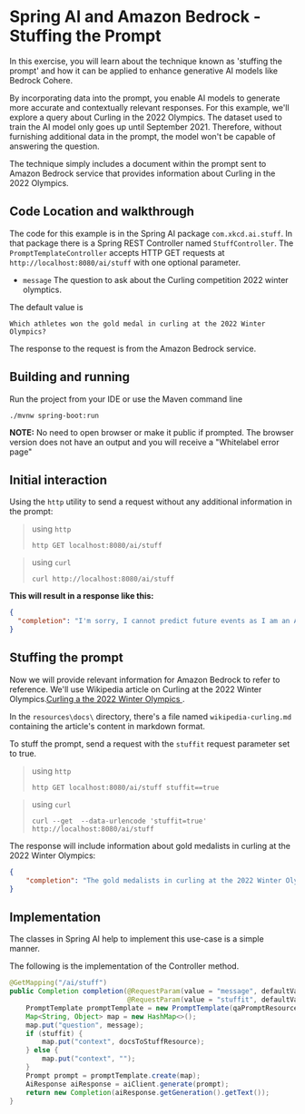 # Spring AI and Amazon Bedrock - Stuffing the Prompt
In this exercise, you will learn about the technique known as 'stuffing the prompt' and how it can be applied to enhance generative AI models like Bedrock Cohere.

By incorporating data into the prompt, you enable AI models to generate more accurate and contextually relevant responses. For this example, we'll explore a query about Curling in the 2022 Olympics. The dataset used to train the AI model only goes up until September 2021. 
Therefore, without furnishing additional data in the prompt, the model won't be capable of answering the question.

The technique simply includes a document within the prompt sent to Amazon Bedrock service that provides information about Curling in the 2022 Olympics.

## Code Location and walkthrough
The code for this example is in the Spring AI package `com.xkcd.ai.stuff`. In that package there is a Spring REST Controller named `StuffController`. The `PromptTemplateController` accepts HTTP GET requests at `http://localhost:8080/ai/stuff` with one optional parameter.

* `message` The question to ask about the Curling competition 2022 winter olymptics.

The default value is
```
Which athletes won the gold medal in curling at the 2022 Winter Olympics?
```

The response to the request is from the Amazon Bedrock service.

## Building and running
Run the project from your IDE or use the Maven command line

```
./mvnw spring-boot:run
```
**NOTE:** No need to open browser or make it public if prompted. The browser version does not have an output and you will receive a "Whitelabel error page"

## Initial interaction
Using the `http` utility to send a request without any additional information in the prompt:

> using `http`
> ```shell
> http GET localhost:8080/ai/stuff
> ```

> using `curl`
> ```shell
> curl http://localhost:8080/ai/stuff
> ```

**This will result in a response like this:**

```json
{
  "completion": "I'm sorry, I cannot predict future events as I am an AI language model and do not have information beyond what has been recorded."
}
```

## Stuffing the prompt
Now we will provide relevant information for Amazon Bedrock to refer to reference. We'll use Wikipedia article on Curling at the 2022 Winter Olympics.[Curling a the 2022 Winter Olympics ](https://en.wikipedia.org/wiki/Curling_at_the_2022_Winter_Olympics).

In the `resources\docs\` directory, there's a file named `wikipedia-curling.md` containing the article's content in markdown format.

To stuff the prompt, send a request with the `stuffit` request parameter set to true.

> using `http`
> ```shell
> http GET localhost:8080/ai/stuff stuffit==true
> ```

> using `curl`
> ```shell
> curl --get  --data-urlencode 'stuffit=true' http://localhost:8080/ai/stuff 
> ```

The response will include information about gold medalists in curling at the 2022 Winter Olympics:
```json
{
    "completion": "The gold medalists in curling at the 2022 Winter Olympics were as follows:\n-Men's tournament: Brad Gushue, Mark Nichols, Brett Gallant, Geoff Walker, and Marc Kennedy (alternate) from Canada.\n-Women's tournament: Eve Muirhead, Vicky Wright, Jennifer Dodds, Hailey Duff, and Mili Smith (alternate) from Great Britain.\n-Mixed doubles tournament: Stefania Constantini and Amos Mosaner from Italy."
}
```


## Implementation
The classes in Spring AI help to implement this use-case is a simple manner.

The following is the implementation of the Controller method.

```java
@GetMapping("/ai/stuff")
public Completion completion(@RequestParam(value = "message", defaultValue = "Which athletes won the gold medal in curling at the 2022 Winter Olympics?'") String message,
                             @RequestParam(value = "stuffit", defaultValue = "false") boolean stuffit) {
    PromptTemplate promptTemplate = new PromptTemplate(qaPromptResource);
    Map<String, Object> map = new HashMap<>();
    map.put("question", message);
    if (stuffit) {
        map.put("context", docsToStuffResource);
    } else {
        map.put("context", "");
    }
    Prompt prompt = promptTemplate.create(map);
    AiResponse aiResponse = aiClient.generate(prompt);
    return new Completion(aiResponse.getGeneration().getText());
}
```

